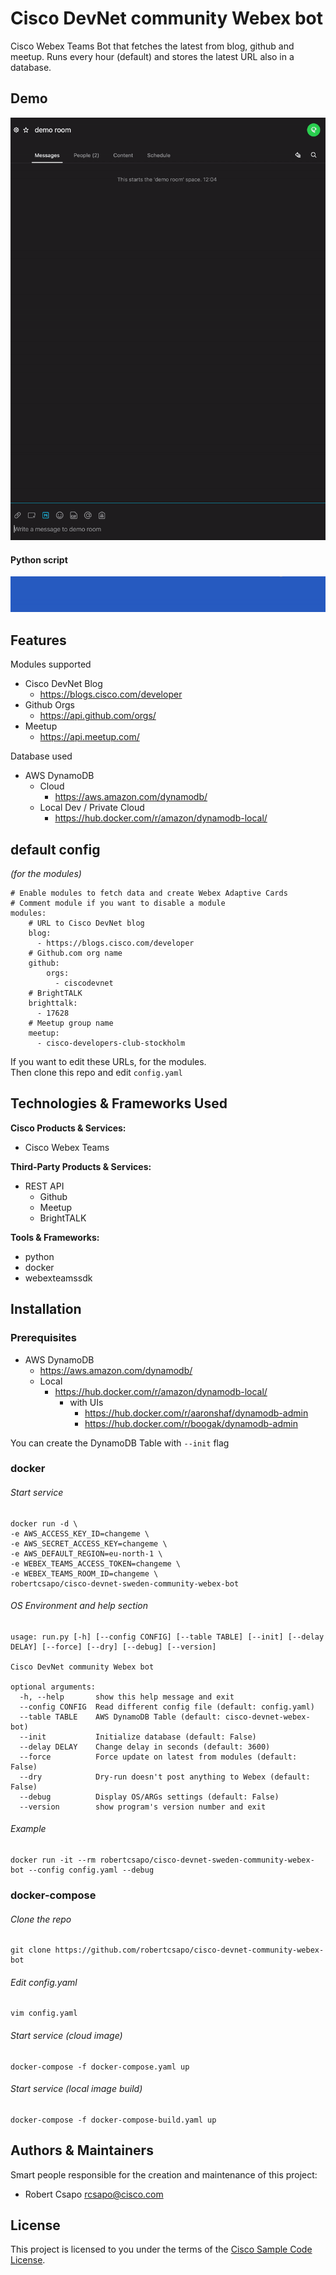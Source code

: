 # Cisco DevNet community Webex bot

Cisco Webex Teams Bot that fetches the latest from blog, github and meetup.
Runs every hour (default) and stores the latest URL also in a database.

## Demo

![](demo-webexteams.gif)
#### Python script
![](demo-script.gif)

## Features

Modules supported

- Cisco DevNet Blog
  - https://blogs.cisco.com/developer
- Github Orgs
  - https://api.github.com/orgs/
- Meetup
  - https://api.meetup.com/

Database used

- AWS DynamoDB
  - Cloud
    - https://aws.amazon.com/dynamodb/
  - Local Dev / Private Cloud
    - https://hub.docker.com/r/amazon/dynamodb-local/

## default config
_(for the modules)_

```
# Enable modules to fetch data and create Webex Adaptive Cards
# Comment module if you want to disable a module
modules:
    # URL to Cisco DevNet blog
    blog:
      - https://blogs.cisco.com/developer
    # Github.com org name
    github:
        orgs:
          - ciscodevnet
    # BrightTALK
    brighttalk:
      - 17628
    # Meetup group name
    meetup:
      - cisco-developers-club-stockholm
```
If you want to edit these URLs, for the modules.  
Then clone this repo and edit ```config.yaml```

## Technologies & Frameworks Used

**Cisco Products & Services:**

- Cisco Webex Teams

**Third-Party Products & Services:**

- REST API
  - Github
  - Meetup
  - BrightTALK

**Tools & Frameworks:**

- python
- docker
- webexteamssdk

## Installation

### Prerequisites
* AWS DynamoDB
  * https://aws.amazon.com/dynamodb/
  * Local
    * https://hub.docker.com/r/amazon/dynamodb-local/
      * with UIs
        * https://hub.docker.com/r/aaronshaf/dynamodb-admin
        * https://hub.docker.com/r/boogak/dynamodb-admin

You can create the DynamoDB Table with ```--init``` flag

### docker

###### Start service
```
docker run -d \
-e AWS_ACCESS_KEY_ID=changeme \
-e AWS_SECRET_ACCESS_KEY=changeme \
-e AWS_DEFAULT_REGION=eu-north-1 \
-e WEBEX_TEAMS_ACCESS_TOKEN=changeme \
-e WEBEX_TEAMS_ROOM_ID=changeme \
robertcsapo/cisco-devnet-sweden-community-webex-bot
```

###### OS Environment and help section

```
usage: run.py [-h] [--config CONFIG] [--table TABLE] [--init] [--delay DELAY] [--force] [--dry] [--debug] [--version]

Cisco DevNet community Webex bot

optional arguments:
  -h, --help       show this help message and exit
  --config CONFIG  Read different config file (default: config.yaml)
  --table TABLE    AWS DynamoDB Table (default: cisco-devnet-webex-bot)
  --init           Initialize database (default: False)
  --delay DELAY    Change delay in seconds (default: 3600)
  --force          Force update on latest from modules (default: False)
  --dry            Dry-run doesn't post anything to Webex (default: False)
  --debug          Display OS/ARGs settings (default: False)
  --version        show program's version number and exit
```

###### Example
```
docker run -it --rm robertcsapo/cisco-devnet-sweden-community-webex-bot --config config.yaml --debug
```

### docker-compose

###### Clone the repo
```
git clone https://github.com/robertcsapo/cisco-devnet-community-webex-bot
```

###### Edit config.yaml
```
vim config.yaml
```

###### Start service (cloud image)
```
docker-compose -f docker-compose.yaml up
```

###### Start service (local image build)
```
docker-compose -f docker-compose-build.yaml up
```

## Authors & Maintainers

Smart people responsible for the creation and maintenance of this project:

- Robert Csapo <rcsapo@cisco.com>

## License

This project is licensed to you under the terms of the [Cisco Sample
Code License](./LICENSE).
